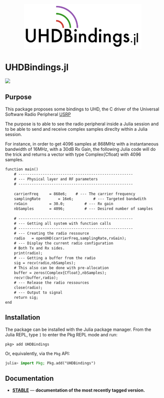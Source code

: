 <div align="center">
<img src="docs/src/assets/logo.png" alt="UHDBindings.jl" width="380">
</div>

# UHDBindings.jl

[![](https://img.shields.io/badge/docs-stable-blue.svg)](https://juliatelecom.github.io/UHDBindings.jl/dev/index.html)


## Purpose 

This package proposes some bindings to UHD, the C driver of the Universal Software Radio Peripheral [USRP](https://files.ettus.com/manual/) 

The purpose is to able to see the radio peripheral inside a Julia session and to be able to send and receive complex samples direclty within a Julia session. 

For instance, in order to get 4096 samples at 868MHz with a instantaneous bandwidth of 16MHz, with a 30dB Rx Gain, the following Julia code will do the trick and returns a vector with type Complex{Cfloat} with 4096 samples.

	function main()
		# ---------------------------------------------------- 
		# --- Physical layer and RF parameters 
		# ---------------------------------------------------- 

		carrierFreq		= 868e6;	# --- The carrier frequency 	
		samplingRate		= 16e6;         # --- Targeted bandwdith 
		rxGain			= 30.0;         # --- Rx gain 
		nbSamples		= 4096;         # --- Desired number of samples
	
		# ---------------------------------------------------- 
		# --- Getting all system with function calls  
		# ---------------------------------------------------- 
		# --- Creating the radio ressource 
		radio	= openUHD(carrierFreq,samplingRate,rxGain);
		# --- Display the current radio configuration
		# Both Tx and Rx sides.
		print(radio);
		# --- Getting a buffer from the radio 
		sig	= recv(radio,nbSamples);
		# This also can be done with pre-allocation 
		buffer = zeros(Complex{Cfloat},nbSamples);
		recv!(buffer,radio);
		# --- Release the radio ressources
		close(radio); 
		# --- Output to signal 
		return sig;
	end


## Installation

The package can be installed with the Julia package manager.
From the Julia REPL, type `]` to enter the Pkg REPL mode and run:

```
pkg> add UHDBindings 
```

Or, equivalently, via the `Pkg` API:

```julia
julia> import Pkg; Pkg.add("UHDBindings")
```

## Documentation

- [**STABLE**](https://juliatelecom.github.io/UHDBindings.jl/dev/index.html) &mdash; **documentation of the most recently tagged version.**
